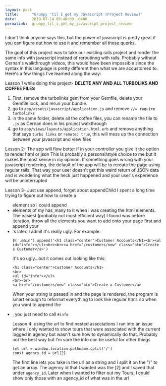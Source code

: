 ```yaml
---
layout: post
title:      "Grumpy 'til I get my Javascript (Project Review)"
date:       2019-07-14 09:48:00 -0400
permalink:  grumpy_til_i_get_my_javascript_project_review
---
```



I don't think anyone says this, but the power of javascript is pretty great if you can figure out how to use it and remember all those querks.

The goal of this project was to take our existing rails project and render the same info with javascript instead of reroutinng with rails. Probably without Cernan's walkthrough videos, this would have been impossible since the syntax in this language is pretty different then what we are accustomed to. Here's a few things I've learned along the way:

Lesson 1 while doing this project- **DELETE ANY AND ALL TURBOLIKS AND COFFEE FILES**
1. First, remove the turbolinks gem from your Gemfile, delete your Gemfile.lock, and rerun your bundle.
2. go to `app/assets/javascript/application.js` and remove `//= require turbolinks`
3. in the same folder, delete all the coffee files, you can rename the file to `.js` as Cernan does in his project walkthrough
4. go to `app/views/layouts/application.html.erb` and remove anything that says `turbo links` or `remote: true`, this will mess up the connection between your javascript and view files

Lesson 2- The app will flow better if in your controller you give it the option to render html or json
This is probably a personal/style choice to me but it makes the most sense in my opinion. If something goes wrong with your javascript rendering, the default of the app will be to reroute the page using regular rails. That way your user doesn't get this weird return of JSON data and is wondering what the heck just happened and your user's experience will be uninterrupted

Lesson 3- Just use append, forget about appendChild
I spent a long time trying to figure out how to create a <ul> element so I could append <li> elements of my has_many to it when i was creating the html elements. The easiest (probably not most efficient way) I found was before iteration, throw all the elements you want to add onto your page first and append your <li>'s later. I admit it's really ugly. For example:
```
$('.main').append('<h1 class="center">Customer Accounts</h1><br><ul id="info"></ul><br><br><a href="/customers/new" class="btn">Create a Customer</a>')
```
It's so ugly...but it comes out looking like this:
```
<h1 class="center">Customer Accounts</h1>
<br>
<ul id="info"></ul>
<br><br>
<a href="/customers/new" class="btn">Create a Customer</a>
```
When your string is passed in and the page is rendered, the program is smart enough to reformat everything to look like regular html. so when you want to append the <li>, you just need to call `#info`

Lesson 4: using the url to find nested associations
I ran into an issue where I only wanted to show tours that were associated with the current logged in agency but wasn't sure how to dynamically do that. Probably not the best way but I'm sure the info can be useful for other things
```
let url = window.location.pathname.split('/')
const agency_id = url[2]
```
The first line lets you take in the url as a string and I split it on the "/" to get an array.
The agency id that I wanted was the [2] and I saved that under `agency_id`. 
Later when I wanted to filter out my Tours, I could show only those with an agency_id of what was in the url
		
